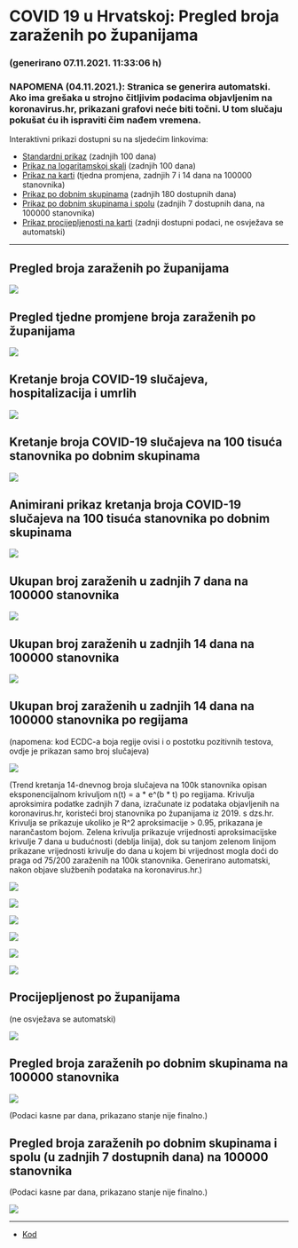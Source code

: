 # COVID 19 u Hrvatskoj: Pregled broja zaraženih po županijama

### (generirano 07.11.2021. 11:33:06 h)

### NAPOMENA (04.11.2021.): Stranica se generira automatski. Ako ima grešaka u strojno čitljivim podacima objavljenim na koronavirus.hr, prikazani grafovi neće biti točni. U tom slučaju pokušat ću ih ispraviti čim nađem vremena.

Interaktivni prikazi dostupni su na sljedećim linkovima:

- [Standardni prikaz](html/index.html) (zadnjih 100 dana)
- [Prikaz na logaritamskoj skali](html/index_log.html) (zadnjih 100 dana)
- [Prikaz na karti](html/index_map.html) (tjedna promjena, zadnjih 7 i 14 dana na 100000 stanovnika)
- [Prikaz po dobnim skupinama](html/index_per_age.html) (zadnjih 180 dostupnih dana)
- [Prikaz po dobnim skupinama i spolu](html/index_pyramid.html) (zadnjih 7 dostupnih dana, na 100000 stanovnika)
- [Prikaz procijepljenosti na karti](html/index_vaccination.html) (zadnji dostupni podaci, ne osvježava se automatski)

-----

## Pregled broja zaraženih po županijama

![](img/2021_11_06_line_plots.png)

## Pregled tjedne promjene broja zaraženih po županijama

![](img/2021_11_06_map.png)

## Kretanje broja COVID-19 slučajeva, hospitalizacija i umrlih

![](img/2021_11_06_cases_hospitalisations_deaths.png)

## Kretanje broja COVID-19 slučajeva na 100 tisuća stanovnika po dobnim skupinama

![](img/2021_11_06_cases_per_age_group_lines.png)

## Animirani prikaz kretanja broja COVID-19 slučajeva na 100 tisuća stanovnika po dobnim skupinama

![](img/2021_11_06anim_aug_1200.gif)

## Ukupan broj zaraženih u zadnjih 7 dana na 100000 stanovnika

![](img/2021_11_06_map_7_day_per_100k.png)

## Ukupan broj zaraženih u zadnjih 14 dana na 100000 stanovnika

![](img/2021_11_06_map_14_day_per_100k.png)

## Ukupan broj zaraženih u zadnjih 14 dana na 100000 stanovnika po regijama

(napomena: kod ECDC-a boja regije ovisi i o postotku pozitivnih testova, ovdje je prikazan samo broj slučajeva)

![](img/2021_11_06_map_14_day_per_100k_region.png)

(Trend kretanja 14-dnevnog broja slučajeva na 100k stanovnika opisan eksponencijalnom krivuljom n(t) = a * e^(b * t) po regijama. Krivulja aproksimira podatke zadnjih 7 dana, izračunate iz podataka objavljenih na koronavirus.hr, koristeći broj stanovnika po županijama iz 2019. s dzs.hr. Krivulja se prikazuje ukoliko je R^2 aproksimacije > 0.95, prikazana je narančastom bojom. Zelena krivulja prikazuje vrijednosti aproksimacijske krivulje 7 dana u budućnosti (deblja linija), dok su tanjom zelenom linijom prikazane vrijednosti krivulje do dana u kojem bi vrijednost mogla doći do praga od 75/200 zaraženih na 100k stanovnika. Generirano automatski, nakon objave službenih podataka na koronavirus.hr.)

![](img/2021_11_06_current_Jadranska_Hrvatska.png)

![](img/2021_11_06_current_Panonska_Hrvatska.png)

![](img/2021_11_06_current_Grad_Zagreb.png)

![](img/2021_11_06_current_Sjeverna_Hrvatska.png)

![](img/2021_11_06_current_Republika_Hrvatska.png)

![](img/2021_11_06_cases_hospitalisations_deaths_Republika_Hrvatska.png)

## Procijepljenost po županijama

(ne osvježava se automatski)

![](img/2021_11_06_vaccination.png)

## Pregled broja zaraženih po dobnim skupinama na 100000 stanovnika

![](img/2021_11_06_per_age_group.png)

(Podaci kasne par dana, prikazano stanje nije finalno.)

## Pregled broja zaraženih po dobnim skupinama i spolu (u zadnjih 7 dostupnih dana) na 100000 stanovnika

(Podaci kasne par dana, prikazano stanje nije finalno.)

![](img/2021_11_06_pyramid.png)

-----

- [Kod](https://github.com/ppalasek/covid_plots_croatia)

